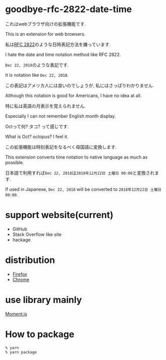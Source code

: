 # goodbye-rfc-2822-date-time

これはwebブラウザ向けの拡張機能です.

This is an extension for web browsers.

私は[RFC 2822](https://tools.ietf.org/html/rfc2822)のような日時表記方法を嫌っています.

I hate the date and time notation method like RFC 2822.

`Dec 22, 2018`のような表記です.

It is notation like `Dec 22, 2018`.

この表記はアメリカ人には良いのでしょうが,
私にはさっぱりわかりません.

Although this notation is good for Americans,
I have no idea at all.

特に私は英語の月表示を覚えられません.

Especially I can not remember English month display.

Octって何?
タコ?
って感じです.

What is Oct?
octopus?
I feel it.

この拡張機能は時刻表記をなるべく母国語に変換します.

This extension converts time notation to native language as much as possible.

日本語で利用すれば`Dec 22, 2018`は`2018年12月22日 土曜日 00:00`と変換されます.

If used in Japanese, `Dec 22, 2018` will be converted to `2018年12月22日 土曜日 00:00`.

# support website(current)

* GitHub
* Stack Overflow like site
* hackage

# distribution

* [Firefox](https://addons.mozilla.org/firefox/addon/goodbye-rfc-2822-date-time/)
* [Chrome](https://chrome.google.com/webstore/detail/goodbye-rfc-2822-date-tim/ncpepaiocdmmmonbikofmggdphoheoge)

# use library mainly

[Moment.js](https://momentjs.com/)

# How to package

~~~
% yarn
% yarn package
~~~
